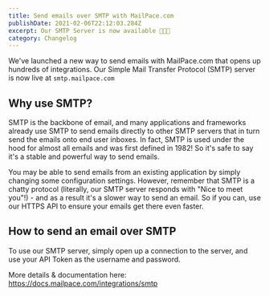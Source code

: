 ```yaml
---
title: Send emails over SMTP with MailPace.com
publishDate: 2021-02-06T22:12:03.284Z
excerpt: Our SMTP Server is now available 🚀🚀🚀
category: Changelog
---
```


We've launched a new way to send emails with MailPace.com that opens up hundreds of integrations. Our Simple Mail Transfer Protocol (SMTP) server is now live at `smtp.mailpace.com`

## Why use SMTP?

SMTP is the backbone of email, and many applications and frameworks already use SMTP to send emails directly to other SMTP servers that in turn send the emails onto end user inboxes. In fact, SMTP is used under the hood for almost all emails and was first defined in 1982! So it's safe to say it's a stable and powerful way to send emails.

You may be able to send emails from an existing application by simply changing some configuration settings. However, remember that SMTP is a chatty protocol (literally, our SMTP server responds with "Nice to meet you"!) - and as a result it's a slower way to send an email. So if you can, use our HTTPS API to ensure your emails get there even faster.

## How to send an email over SMTP

To use our SMTP server, simply open up a connection to the server, and use your API Token as the username and password.

More details & documentation here: https://docs.mailpace.com/integrations/smtp

